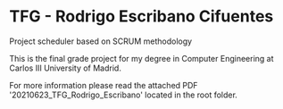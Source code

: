 # TFG - Rodrigo Escribano Cifuentes
Project scheduler based on SCRUM methodology

This is the final grade project for my degree in Computer Engineering at Carlos III University of Madrid.

For more information please read the attached PDF '20210623_TFG_Rodrigo_Escribano' located in the root folder.
